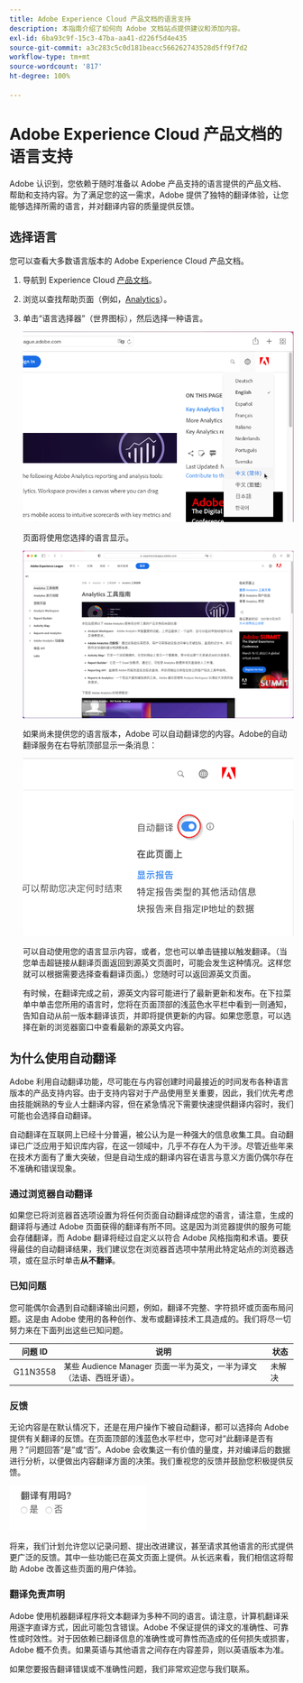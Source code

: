 ```yaml
---
title: Adobe Experience Cloud 产品文档的语言支持
description: 本指南介绍了如何向 Adobe 文档站点提供建议和添加内容。
exl-id: 6ba93c9f-15c3-47ba-aa41-d226f5d4e435
source-git-commit: a3c283c5c0d181beacc566262743528d5ff9f7d2
workflow-type: tm+mt
source-wordcount: '817'
ht-degree: 100%

---
```


# Adobe Experience Cloud 产品文档的语言支持

Adobe 认识到，您依赖于随时准备以 Adobe 产品支持的语言提供的产品文档、帮助和支持内容。为了满足您的这一需求，Adobe 提供了独特的翻译体验，让您能够选择所需的语言，并对翻译内容的质量提供反馈。

## 选择语言

您可以查看大多数语言版本的 Adobe Experience Cloud 产品文档。

1. 导航到 Experience Cloud [产品文档](https://helpx.adobe.com/cn/support/experience-cloud.html)。

1. 浏览以查找帮助页面（例如，[Analytics](https://docs.adobe.com/content/help/zh-Hans/analytics/landing/home.html)）。

1. 单击“语言选择器”（世界图标），然后选择一种语言。

   ![语言选择器](assets/language-dropdown.png)

   页面将使用您选择的语言显示。

   ![翻译完成的页面](assets/french.png)

   如果尚未提供您的语言版本，Adobe 可以自动翻译您的内容。Adobe的自动翻译服务在右导航顶部显示一条消息：

   ![翻译消息](assets/machine-translation-message.png)

   可以自动使用您的语言显示内容，或者，您也可以单击链接以触发翻译。（当您单击超链接从翻译页面返回到源英文页面时，可能会发生这种情况。这样您就可以根据需要选择查看翻译页面。）您随时可以返回源英文页面。

   有时候，在翻译完成之前，源英文内容可能进行了最新更新和发布。在下拉菜单中单击您所用的语言时，您将在页面顶部的浅蓝色水平栏中看到一则通知，告知自动从前一版本翻译该页，并即将提供更新的内容。如果您愿意，可以选择在新的浏览器窗口中查看最新的源英文内容。

## 为什么使用自动翻译

Adobe 利用自动翻译功能，尽可能在与内容创建时间最接近的时间发布各种语言版本的产品支持内容。由于支持内容对于产品使用至关重要，因此，我们优先考虑由技能娴熟的专业人士翻译内容，但在紧急情况下需要快速提供翻译内容时，我们可能也会选择自动翻译。

自动翻译在互联网上已经十分普遍，被公认为是一种强大的信息收集工具。自动翻译已广泛应用于知识库内容，在这一领域中，几乎不存在人为干涉。尽管近些年来在技术方面有了重大突破，但是自动生成的翻译内容在语言与意义方面仍偶尔存在不准确和错误现象。

### 通过浏览器自动翻译

如果您已将浏览器首选项设置为将任何页面自动翻译成您的语言，请注意，生成的翻译将与通过 Adobe 页面获得的翻译有所不同。这是因为浏览器提供的服务可能会存储翻译，而 Adobe 翻译将经过自定义以符合 Adobe 风格指南和术语。要获得最佳的自动翻译结果，我们建议您在浏览器首选项中禁用此特定站点的浏览器选项，或在显示时单击&#x200B;**从不翻译**。

### 已知问题

您可能偶尔会遇到自动翻译输出问题，例如，翻译不完整、字符损坏或页面布局问题。这是由 Adobe 使用的各种创作、发布或翻译技术工具造成的。我们将尽一切努力来在下面列出这些已知问题。

| **问题 ID** | **说明** | **状态** |
|--------------|-------------------------------------------------------------------------------------|------------|
| G11N3558 | 某些 Audience Manager 页面一半为英文，一半为译文（法语、西班牙语）。 | 未解决 |

### 反馈

无论内容是在默认情况下，还是在用户操作下被自动翻译，都可以选择向 Adobe 提供有关翻译的反馈。在页面顶部的浅蓝色水平栏中，您可对“此翻译是否有用？”问题回答“是”或“否”。Adobe 会收集这一有价值的量度，并对编译后的数据进行分析，以便做出内容翻译方面的决策。我们重视您的反馈并鼓励您积极提供反馈。

![反馈](assets/machine-translation-feedback.png)

将来，我们计划允许您以记录问题、提出改进建议，甚至请求其他语言的形式提供更广泛的反馈。其中一些功能已在英文页面上提供。从长远来看，我们相信这将帮助 Adobe 改善这些页面的用户体验。

<!--
![Improve this page](assets/feedback.png)
-->

### 翻译免责声明

Adobe 使用机器翻译程序将文本翻译为多种不同的语言。请注意，计算机翻译采用逐字直译方式，因此可能包含错误。Adobe 不保证提供的译文的准确性、可靠性或时效性。对于因依赖已翻译信息的准确性或可靠性而造成的任何损失或损害，Adobe 概不负责。如果英语与其他语言之间存在内容差异，则以英语版本为准。

如果您要报告翻译错误或不准确性问题，我们非常欢迎您与我们联系。
